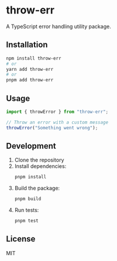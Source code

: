 # throw-err

A TypeScript error handling utility package.

## Installation

```bash
npm install throw-err
# or
yarn add throw-err
# or
pnpm add throw-err
```

## Usage

```typescript
import { throwError } from "throw-err";

// Throw an error with a custom message
throwError("Something went wrong");
```

## Development

1. Clone the repository
2. Install dependencies:
   ```bash
   pnpm install
   ```
3. Build the package:
   ```bash
   pnpm build
   ```
4. Run tests:
   ```bash
   pnpm test
   ```

## License

MIT
